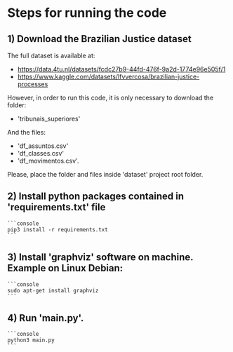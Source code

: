 # Steps for running the code

## 1) Download the Brazilian Justice dataset

The full dataset is available at: 

- https://data.4tu.nl/datasets/fcdc27b9-44fd-476f-9a2d-1774e96e505f/1
- https://www.kaggle.com/datasets/lfvvercosa/brazilian-justice-processes

However, in order to run this code, it is only necessary to download the folder:
- 'tribunais_superiores' 

And the files: 
- 'df_assuntos.csv'
- 'df_classes.csv'
- 'df_movimentos.csv'. 

Please, place the folder and files inside 'dataset' project root folder. 

## 2) Install python packages contained in 'requirements.txt' file
	```console
	pip3 install -r requirements.txt
	```
## 3) Install 'graphviz' software on machine. Example on Linux Debian:
	```console
	sudo apt-get install graphviz
	```

## 4) Run 'main.py'.
	```console
	python3 main.py
	```